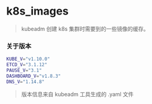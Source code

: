 # k8s_images
> kubeadm 创建 k8s 集群时需要到的一些镜像的缓存。

### 关于版本

```bash
KUBE_V="v1.10.0"
ETCD_V="3.1.12"
PAUSE_V="3.1"
DASHBOARD_V="v1.8.3"
DNS_V="1.14.8"
```

> 版本信息来自 kubeadm 工具生成的 .yaml 文件
